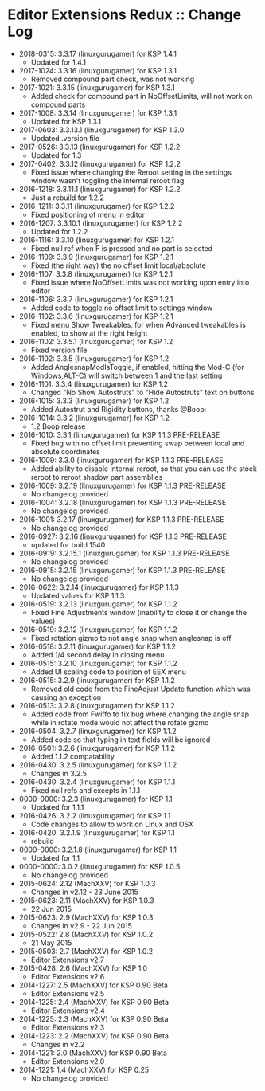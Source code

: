 # Editor Extensions Redux :: Change Log

* 2018-0315: 3.3.17 (linuxgurugamer) for KSP 1.4.1
	+ Updated for 1.4.1
* 2017-1024: 3.3.16 (linuxgurugamer) for KSP 1.3.1
	+ Removed compound part check, was not working
* 2017-1021: 3.3.15 (linuxgurugamer) for KSP 1.3.1
	+ Added check for compound part in NoOffsetLimits, will not work on compound parts
* 2017-1008: 3.3.14 (linuxgurugamer) for KSP 1.3.1
	+ Updated for KSP 1.3.1
* 2017-0603: 3.3.13.1 (linuxgurugamer) for KSP 1.3.0
	+ Updated .version file
* 2017-0526: 3.3.13 (linuxgurugamer) for KSP 1.2.2
	+ Updated for 1.3
* 2017-0402: 3.3.12 (linuxgurugamer) for KSP 1.2.2
	+ Fixed issue where changing the Reroot setting in the settings window wasn't toggling the internal reroot flag
* 2016-1218: 3.3.11.1 (linuxgurugamer) for KSP 1.2.2
	+ Just a rebuild for 1.2.2
* 2016-1211: 3.3.11 (linuxgurugamer) for KSP 1.2.2
	+ Fixed positioning of menu in editor
* 2016-1207: 3.3.10.1 (linuxgurugamer) for KSP 1.2.2
	+ Updated for 1.2.2
* 2016-1116: 3.3.10 (linuxgurugamer) for KSP 1.2.1
	+ Fixed null ref when F is pressed and no part is selected
* 2016-1109: 3.3.9 (linuxgurugamer) for KSP 1.2.1
	+ Fixed (the right way) the no offset limit local/absolute
* 2016-1107: 3.3.8 (linuxgurugamer) for KSP 1.2.1
	+ Fixed issue where NoOffsetLimits was not working upon entry into editor
* 2016-1106: 3.3.7 (linuxgurugamer) for KSP 1.2.1
	+ Added code to toggle no offset limit to settings window
* 2016-1102: 3.3.6 (linuxgurugamer) for KSP 1.2.1
	+ Fixed  menu Show Tweakables, for when Advanced tweakables is enabled, to show at the right height
* 2016-1102: 3.3.5.1 (linuxgurugamer) for KSP 1.2
	+ Fixed version file
* 2016-1102: 3.3.5 (linuxgurugamer) for KSP 1.2
	+ Added AnglesnapModIsToggle, if enabled, hitting the Mod-C (for Windows,ALT-C) will switch between 1 and the last setting
* 2016-1101: 3.3.4 (linuxgurugamer) for KSP 1.2
	+ Changed "No Show Autostruts" to "Hide Autostruts" text on buttons
* 2016-1015: 3.3.3 (linuxgurugamer) for KSP 1.2
	+ Added Autostrut and Rigidity buttons, thanks @Boop:
* 2016-1014: 3.3.2 (linuxgurugamer) for KSP 1.2
	+ 1.2 Boop release
* 2016-1010: 3.3.1 (linuxgurugamer) for KSP 1.1.3 PRE-RELEASE
	+ Fixed bug with no offset limit preventing swap between local and absolute coordinates
* 2016-1009: 3.3.0 (linuxgurugamer) for KSP 1.1.3 PRE-RELEASE
	+ Added ability to disable internal reroot, so that you can use the stock reroot to reroot shadow part assemblies
* 2016-1009: 3.2.19 (linuxgurugamer) for KSP 1.1.3 PRE-RELEASE
	+ No changelog provided
* 2016-1004: 3.2.18 (linuxgurugamer) for KSP 1.1.3 PRE-RELEASE
	+ No changelog provided
* 2016-1001: 3.2.17 (linuxgurugamer) for KSP 1.1.3 PRE-RELEASE
	+ No changelog provided
* 2016-0927: 3.2.16 (linuxgurugamer) for KSP 1.1.3 PRE-RELEASE
	+ updated for build 1540
* 2016-0919: 3.2.15.1 (linuxgurugamer) for KSP 1.1.3 PRE-RELEASE
	+ No changelog provided
* 2016-0915: 3.2.15 (linuxgurugamer) for KSP 1.1.3 PRE-RELEASE
	+ No changelog provided
* 2016-0622: 3.2.14 (linuxgurugamer) for KSP 1.1.3
	+ Updated values for KSP 1.1.3
* 2016-0519: 3.2.13 (linuxgurugamer) for KSP 1.1.2
	+ Fixed Fine Adjustments window (inability to close it or change the values)
* 2016-0519: 3.2.12 (linuxgurugamer) for KSP 1.1.2
	+ Fixed rotation gizmo to not angle snap when anglesnap is off
* 2016-0518: 3.2.11 (linuxgurugamer) for KSP 1.1.2
	+ Added 1/4 second delay in closing menu
* 2016-0515: 3.2.10 (linuxgurugamer) for KSP 1.1.2
	+ Added UI scaling code to position of EEX menu
* 2016-0515: 3.2.9 (linuxgurugamer) for KSP 1.1.2
	+ Removed old code from the FineAdjust Update function which was causing an exception
* 2016-0513: 3.2.8 (linuxgurugamer) for KSP 1.1.2
	+ Added code from Fwiffo to fix bug where changing the angle snap while in rotate mode would not affect the rotate gizmo
* 2016-0504: 3.2.7 (linuxgurugamer) for KSP 1.1.2
	+ Added code so that typing in text fields will be ignored
* 2016-0501: 3.2.6 (linuxgurugamer) for KSP 1.1.2
	+ Added 1.1.2 compatability
* 2016-0430: 3.2.5 (linuxgurugamer) for KSP 1.1.2
	+ Changes in 3.2.5
* 2016-0430: 3.2.4 (linuxgurugamer) for KSP 1.1.1
	+ Fixed null refs and excepts in 1.1.1
* 0000-0000: 3.2.3 (linuxgurugamer) for KSP 1.1
	+ Updated for 1.1.1
* 2016-0426: 3.2.2 (linuxgurugamer) for KSP 1.1
	+ Code changes to allow to work on Linux and OSX
* 2016-0420: 3.2.1.9 (linuxgurugamer) for KSP 1.1
	+ rebuild
* 0000-0000: 3.2.1.8 (linuxgurugamer) for KSP 1.1
	+ Updated for 1.1
* 0000-0000: 3.0.2 (linuxgurugamer) for KSP 1.0.5
	+ No changelog provided
* 2015-0624: 2.12 (MachXXV) for KSP 1.0.3
	+ Changes in v2.12 - 23 June 2015
* 2015-0623: 2.11 (MachXXV) for KSP 1.0.3
	+ 22 Jun 2015
* 2015-0623: 2.9 (MachXXV) for KSP 1.0.3
	+ Changes in v2.9 - 22 Jun 2015
* 2015-0522: 2.8 (MachXXV) for KSP 1.0.2
	+ 21 May 2015
* 2015-0503: 2.7 (MachXXV) for KSP 1.0.2
	+ Editor Extensions v2.7
* 2015-0428: 2.6 (MachXXV) for KSP 1.0
	+ Editor Extensions v2.6
* 2014-1227: 2.5 (MachXXV) for KSP 0.90 Beta
	+ Editor Extensions v2.5
* 2014-1225: 2.4 (MachXXV) for KSP 0.90 Beta
	+ Editor Extensions v2.4
* 2014-1225: 2.3 (MachXXV) for KSP 0.90 Beta
	+ Editor Extensions v2.3
* 2014-1223: 2.2 (MachXXV) for KSP 0.90 Beta
	+ Changes in v2.2
* 2014-1221: 2.0 (MachXXV) for KSP 0.90 Beta
	+ Editor Extensions v2.0
* 2014-1221: 1.4 (MachXXV) for KSP 0.25
	+ No changelog provided
